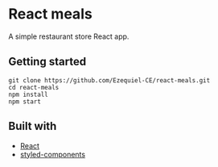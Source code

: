 # React meals

A simple restaurant store React app.

## Getting started

```
git clone https://github.com/Ezequiel-CE/react-meals.git
cd react-meals
npm install
npm start
```

## Built with

- [React](https://reactjs.org/)
- [styled-components](https://styled-components.com/)
